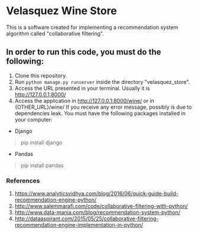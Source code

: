 # Velasquez Wine Store

This is a software created for implementing a recommendation system algorithm called "collaborative filtering".

## In order to run this code, you must do the following:

1. Clone this repository. 
1. Run `python manage.py runserver` inside the directory "velasquez_store". 
1. Access the URL presented in your terminal. Usually it is http://127.0.0.1:8000/
1. Access the application in http://127.0.0.1:8000/wine/ or in {OTHER_URL}/wine/
If you receive any error message, possibly is due to dependencies leak. You must have the following packages installed in your computer:

- Django 
> pip install django
- Pandas 
> pip install pandas


### References

1. https://www.analyticsvidhya.com/blog/2016/06/quick-guide-build-recommendation-engine-python/
1. http://www.salemmarafi.com/code/collaborative-filtering-with-python/
1. http://www.data-mania.com/blog/recommendation-system-python/
1. http://dataaspirant.com/2015/05/25/collaborative-filtering-recommendation-engine-implementation-in-python/